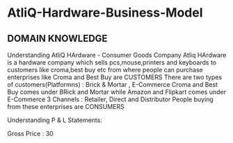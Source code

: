 # AtliQ-Hardware-Business-Model

## DOMAIN KNOWLEDGE
Understanding AtliQ HArdware - Consumer Goods Company
Atliq HArdware is a hardware company which sells pcs,mouse,printers and keyboards to customers like croma,best buy etc from where people can purchase 
enterprises like Croma and Best Buy are CUSTOMERS 
There are two types of customers(Platformns) :  Brick & Mortar , E-Commerce
Croma and Best Buy comes under BRick and Mortar while Amazon and Flipkart comes under E-Commerce
3 Channels : Retailer, Direct and Distributor
People buying from these enterprises are CONSUMERS

Understanding P & L Statements:

Gross Price : 30 
